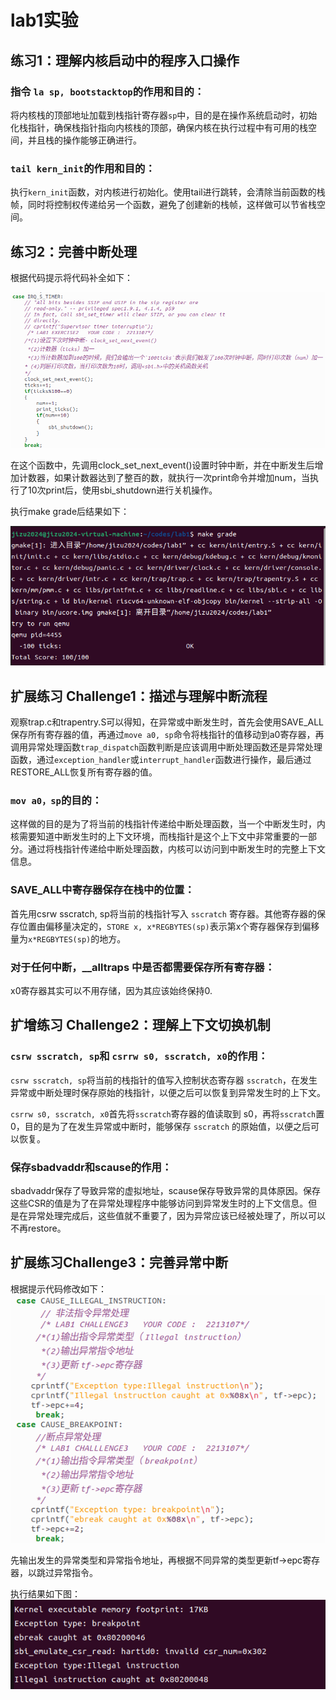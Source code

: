# lab1实验

## 练习1：理解内核启动中的程序入口操作



### 指令 `la sp, bootstacktop`的作用和目的：

将内核栈的顶部地址加载到栈指针寄存器`sp`中，目的是在操作系统启动时，初始化栈指针，确保栈指针指向内核栈的顶部，确保内核在执行过程中有可用的栈空间，并且栈的操作能够正确进行。

### `tail kern_init`的作用和目的：

执行`kern_init`函数，对内核进行初始化。使用tail进行跳转，会清除当前函数的栈帧，同时将控制权传递给另一个函数，避免了创建新的栈帧，这样做可以节省栈空间。

## 练习2：完善中断处理

根据代码提示将代码补全如下：

![image-20240926150650643](image/image-20240926150650643.png)

在这个函数中，先调用clock_set_next_event()设置时钟中断，并在中断发生后增加计数器，如果计数器达到了整百的数，就执行一次print命令并增加num，当执行了10次print后，使用sbi_shutdown进行关机操作。

执行make grade后结果如下：

![image-20240926151057584](image/image-20240926151057584.png)

## 扩展练习 Challenge1：描述与理解中断流程

观察trap.c和trapentry.S可以得知，在异常或中断发生时，首先会使用SAVE_ALL保存所有寄存器的值，再通过`move a0, sp`命令将栈指针的值移动到a0寄存器，再调用异常处理函数`trap_dispatch`函数判断是应该调用中断处理函数还是异常处理函数，通过`exception_handler`或`interrupt_handler`函数进行操作，最后通过RESTORE_ALL恢复所有寄存器的值。

### `mov a0，sp`的目的：

这样做的目的是为了将当前的栈指针传递给中断处理函数，当一个中断发生时，内核需要知道中断发生时的上下文环境，而栈指针是这个上下文中非常重要的一部分。通过将栈指针传递给中断处理函数，内核可以访问到中断发生时的完整上下文信息。

### SAVE_ALL中寄存器保存在栈中的位置：

首先用csrw sscratch, sp将当前的栈指针写入 `sscratch` 寄存器。其他寄存器的保存位置由偏移量决定的，`STORE x, x*REGBYTES(sp)`表示第x个寄存器保存到偏移量为`x*REGBYTES(sp)`的地方。

### 对于任何中断，__alltraps 中是否都需要保存所有寄存器：

x0寄存器其实可以不用存储，因为其应该始终保持0.

## 扩增练习 Challenge2：理解上下文切换机制

### `csrw sscratch, sp`和 `csrrw s0, sscratch, x0`的作用：

`csrw sscratch, sp`将当前的栈指针的值写入控制状态寄存器 `sscratch`，在发生异常或中断处理时保存原始的栈指针，以便之后可以恢复到异常发生时的上下文。

`csrrw s0, sscratch, x0`首先将` sscratch `寄存器的值读取到 s0，再将`sscratch`置0，目的是为了在发生异常或中断时，能够保存 `sscratch` 的原始值，以便之后可以恢复。

### 保存sbadvaddr和scause的作用：

sbadvaddr保存了导致异常的虚拟地址，scause保存导致异常的具体原因。保存这些CSR的值是为了在异常处理程序中能够访问到异常发生时的上下文信息。但是在异常处理完成后，这些值就不重要了，因为异常应该已经被处理了，所以可以不再restore。

## 扩展练习Challenge3：完善异常中断

根据提示代码修改如下：
![image-20240926162850334](image/image-20240926162850334.png)

先输出发生的异常类型和异常指令地址，再根据不同异常的类型更新tf->epc寄存器，以跳过异常指令。

执行结果如下图：
![image-20240926163457212](image/image-20240926163457212.png)

